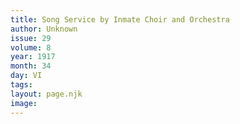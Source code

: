 ```yaml
---
title: Song Service by Inmate Choir and Orchestra
author: Unknown
issue: 29
volume: 8
year: 1917
month: 34
day: VI
tags:
layout: page.njk
image:
---
```

